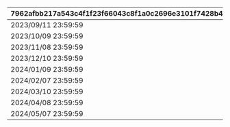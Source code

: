 |7962afbb217a543c4f1f23f66043c8f1a0c2696e3101f7428b48e70041ad3cc1|6506df829dbd10539a7d4f764331c1521305bc68c46bf9a6b5fcc21d2df22b4c|b2f96152f70192fc0da9d27984d40846b8a89fc24be6e6e373bf1f6f46fc5a92|92762c5b63e28519fa23487e3b00911a3c821d1a9909cc07cd20644ca339c2b2|63d71de30290a756e201ded3fc3057bee2eafd71548b0c9262661b5bce381a96|cbe1ee8a82304b4b841fb7ad2778b55ecb536511d2ae66a2c1a548d8f009f30a|7f20026e16aee214830a4a27091dcdd3dd4e751e09f1f373c3d9847124d62630|
| --- | --- | --- | --- | --- | --- | --- |
|2023/09/11 23:59:59|2023/09/15 11:59:59|2023/09/10 23:59:59|2023/09/12|1001|2023/09/12 15:00:00|2023/09/07 12:00:00|
|2023/10/09 23:59:59|2023/10/13 11:59:59|2023/10/08 23:59:59|2023/10/10|1002|2023/10/10 15:00:00|2023/10/05 12:00:00|
|2023/11/08 23:59:59|2023/11/12 11:59:59|2023/11/07 23:59:59|2023/11/09|1003|2023/11/09 15:00:00|2023/11/04 12:00:00|
|2023/12/10 23:59:59|2023/12/14 11:59:59|2023/12/09 23:59:59|2023/12/11|1004|2023/12/11 15:00:00|2023/12/06 12:00:00|
|2024/01/09 23:59:59|2024/01/13 11:59:59|2024/01/08 23:59:59|2024/01/10|1005|2024/01/10 15:00:00|2024/01/05 12:00:00|
|2024/02/07 23:59:59|2024/02/11 11:59:59|2024/02/06 23:59:59|2024/02/08|1006|2024/02/08 15:00:00|2024/02/03 12:00:00|
|2024/03/10 23:59:59|2024/03/14 11:59:59|2024/03/09 23:59:59|2024/03/11|1007|2024/03/11 15:00:00|2024/03/06 12:00:00|
|2024/04/08 23:59:59|2024/04/12 11:59:59|2024/04/07 23:59:59|2024/04/09|1008|2024/04/09 15:00:00|2024/04/04 12:00:00|
|2024/05/07 23:59:59|2024/05/11 11:59:59|2024/05/06 23:59:59|2024/05/08|1009|2024/05/08 15:00:00|2024/05/03 12:00:00|